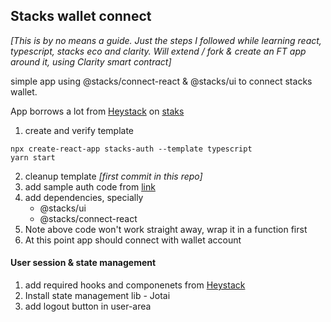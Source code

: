## Stacks wallet connect

*[This is by no means a guide. Just the steps I followed while learning react, typescript, stacks eco and clarity. Will extend / fork & create an FT app around it, using Clarity smart contract]*

simple app using @stacks/connect-react & @stacks/ui to connect stacks wallet. 

App borrows a lot from [Heystack](https://docs.stacks.co/build-apps/examples/heystack#heystack-overview) on [staks](https://stacks.org)

1. create and verify template 
```
npx create-react-app stacks-auth --template typescript  
yarn start 
```
2. cleanup template *[first commit in this repo]*
3. add sample auth code from [link](https://docs.stacks.co/build-apps/guides/authentication#usage-in-react-apps)
4. add dependencies, specially
   - @stacks/ui 
   - @stacks/connect-react
5. Note above code won't work straight away, wrap it in a function first
6. At this point app should connect with wallet account 

#### User session & state management 
1. add required hooks and componenets from [Heystack]()
2. Install state management lib - Jotai
3. add logout button in user-area 